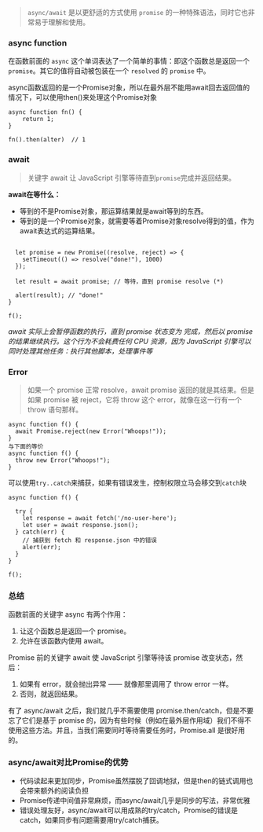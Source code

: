 > `async/await` 是以更舒适的方式使用 `promise` 的一种特殊语法，同时它也非常易于理解和使用。

### async function
在函数前面的 `async` 这个单词表达了一个简单的事情：即这个函数总是返回一个 `promise`。其它的值将自动被包装在一个 `resolved` 的 `promise` 中。

async函数返回的是一个Promise对象，所以在最外层不能用await回去返回值的情况下，可以使用then()来处理这个Promise对象

```
async function fn() {
	return 1;
}

fn().then(alter)  // 1
```

### await
> 关键字 await 让 JavaScript 引擎等待直到`promise`完成并返回结果。

**await在等什么：**
- 等到的不是Promise对象，那运算结果就是await等到的东西。
- 等到的是一个Promise对象，就需要等着Promise对象resolve得到的值，作为await表达式的运算结果。

``` async function f() {

  let promise = new Promise((resolve, reject) => {
    setTimeout(() => resolve("done!"), 1000)
  });

  let result = await promise; // 等待，直到 promise resolve (*)

  alert(result); // "done!"
}

f();
```

*await 实际上会暂停函数的执行，直到 promise 状态变为 完成，然后以 promise 的结果继续执行。这个行为不会耗费任何 CPU 资源，因为 JavaScript 引擎可以同时处理其他任务：执行其他脚本，处理事件等*

### Error
> 如果一个 promise 正常 resolve，await promise 返回的就是其结果。但是如果 promise 被 reject，它将 throw 这个 error，就像在这一行有一个 throw 语句那样。

```
async function f() {
  await Promise.reject(new Error("Whoops!"));
}
与下面的等价
async function f() {
  throw new Error("Whoops!");
}
```

可以使用`try..catch`来捕获，如果有错误发生，控制权限立马会移交到`catch`块

```
async function f() {

  try {
    let response = await fetch('/no-user-here');
    let user = await response.json();
  } catch(err) {
    // 捕获到 fetch 和 response.json 中的错误
    alert(err);
  }
}

f();
```

### 总结
函数前面的关键字 async 有两个作用：
1. 让这个函数总是返回一个 promise。
2. 允许在该函数内使用 await。

Promise 前的关键字 await 使 JavaScript 引擎等待该 promise 改变状态，然后：
1. 如果有 error，就会抛出异常 —— 就像那里调用了 throw error 一样。
2. 否则，就返回结果。

有了 async/await 之后，我们就几乎不需要使用 promise.then/catch，但是不要忘了它们是基于 promise 的，因为有些时候（例如在最外层作用域）我们不得不使用这些方法。并且，当我们需要同时等待需要任务时，Promise.all 是很好用的。


### async/await对比Promise的优势
- 代码读起来更加同步，Promise虽然摆脱了回调地狱，但是then的链式调⽤也会带来额外的阅读负担
- Promise传递中间值⾮常麻烦，⽽async/await⼏乎是同步的写法，⾮常优雅
- 错误处理友好，async/await可以⽤成熟的try/catch，Promise的错误是catch，如果同步有问题需要用try/catch捕获。